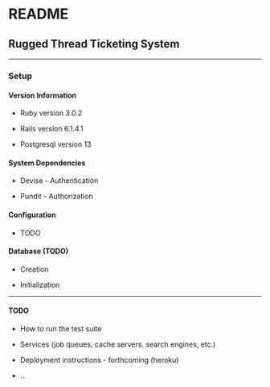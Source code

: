 
# README

## Rugged Thread Ticketing System

***

### Setup

#### Version Information

* Ruby version 3.0.2

* Rails version 6.1.4.1

* Postgresql version 13

#### System Dependencies

* Devise - Authentication

* Pundit - Authorization

#### Configuration

* TODO

#### Database (TODO)

* Creation

* Initialization

***

#### TODO

* How to run the test suite

* Services (job queues, cache servers, search engines, etc.)

* Deployment instructions - forthcoming (heroku)

* ...
